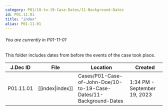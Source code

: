 ```yaml
---
category: P01/10-to-19-Case-Dates/11-Background-Dates
id: P01.11.01
title: "index"
alias: P01-11-01
---
```

###### You are currently in P01-11-01

This folder includes dates from before the events of the case took place.

| J.Dec ID  | File                                                                                   | Location                                                           | Created                      |
| --------- | -------------------------------------------------------------------------------------- | ------------------------------------------------------------------ | ---------------------------- |
| P01.11.01 | [[index\|index]] | Cases/P01-Case-of-John-Doe/10-to-19-Case-Dates/11-Background-Dates | 1:34 PM - September 19, 2023 |

